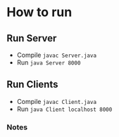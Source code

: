 # How to run

## Run Server

* Compile `javac Server.java`
* Run `java Server 8000`

## Run Clients

* Compile `javac Client.java`
* Run `java Client localhost 8000`

### Notes